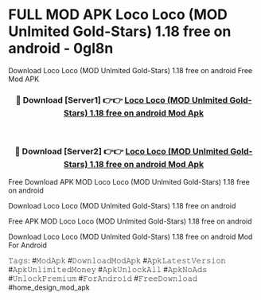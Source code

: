 # FULL MOD APK Loco Loco (MOD Unlmited Gold-Stars) 1.18 free on android - 0gl8n
Download Loco Loco (MOD Unlmited Gold-Stars) 1.18 free on android Free Mod APK

<div align="center">
<h3>🔴 Download [Server1] 👉👉 <a href="https://apk-comot.site?title=Loco_Loco_(MOD_Unlmited_Gold-Stars)_1.18_free_on_android">Loco Loco (MOD Unlmited Gold-Stars) 1.18 free on android Mod Apk</a></h3><br>

<h3>🔴 Download [Server2] 👉👉 <a href="https://apk-comot.site?title=Loco_Loco_(MOD_Unlmited_Gold-Stars)_1.18_free_on_android">Loco Loco (MOD Unlmited Gold-Stars) 1.18 free on android Mod Apk</a></h3>
</div>


Free Download APK MOD Loco Loco (MOD Unlmited Gold-Stars) 1.18 free on android

Download Loco Loco (MOD Unlmited Gold-Stars) 1.18 free on android 

Free APK MOD Loco Loco (MOD Unlmited Gold-Stars) 1.18 free on android 

Download Loco Loco (MOD Unlmited Gold-Stars) 1.18 free on android Mod For Android

𝚃𝚊𝚐𝚜: #𝙼𝚘𝚍𝙰𝚙𝚔 #𝙳𝚘𝚠𝚗𝚕𝚘𝚊𝚍𝙼𝚘𝚍𝙰𝚙𝚔 #𝙰𝚙𝚔𝙻𝚊𝚝𝚎𝚜𝚝𝚅𝚎𝚛𝚜𝚒𝚘𝚗 #𝙰𝚙𝚔𝚄𝚗𝚕𝚒𝚖𝚒𝚝𝚎𝚍𝙼𝚘𝚗𝚎𝚢 #𝙰𝚙𝚔𝚄𝚗𝚕𝚘𝚌𝚔𝙰𝚕𝚕 #𝙰𝚙𝚔𝙽𝚘𝙰𝚍𝚜 #𝚄𝚗𝚕𝚘𝚌𝚔𝙿𝚛𝚎𝚖𝚒𝚞𝚖 #𝙵𝚘𝚛𝙰𝚗𝚍𝚛𝚘𝚒𝚍 #𝙵𝚛𝚎𝚎𝙳𝚘𝚠𝚗𝚕𝚘𝚊𝚍 #home_design_mod_apk